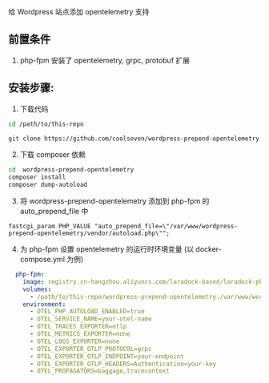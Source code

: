给 Wordpress 站点添加 opentelemetry 支持

## 前置条件
1. php-fpm 安装了 opentelemetry, grpc, protobuf 扩展


## 安装步骤:
1. 下载代码

```bash
cd /path/to/this-repo

git clone https://github.com/coolseven/wordpress-prepend-opentelemetry 
```

2. 下载 composer 依赖

```bash 
cd  wordpress-prepend-opentelemetry 
composer install
composer dump-autoload
```

3. 将 wordpress-prepend-opentelemetry 添加到 php-fpm 的 auto_prepend_file 中

```nginxconf
fastcgi_param PHP_VALUE "auto_prepend_file=\"/var/www/wordpress-prepend-opentelemetry/vendor/autoload.php\"";
```

4. 为 php-fpm 设置 opentelemetry 的运行时环境变量 (以 docker-compose.yml 为例)

```yaml
  php-fpm:
    image: registry.cn-hangzhou.aliyuncs.com/laradock-based/laradock-php-fpm:latest
    volumes:
      - /path/to/this-repo/wordpress-prepend-opentelemetry:/var/www/wordpress-prepend-opentelemetry
    environment:
      - OTEL_PHP_AUTOLOAD_ENABLED=true
      - OTEL_SERVICE_NAME=your-otel-name
      - OTEL_TRACES_EXPORTER=otlp
      - OTEL_METRICS_EXPORTER=none
      - OTEL_LOGS_EXPORTER=none
      - OTEL_EXPORTER_OTLP_PROTOCOL=grpc
      - OTEL_EXPORTER_OTLP_ENDPOINT=your-endpoint
      - OTEL_EXPORTER_OTLP_HEADERS=Authentication=your-key
      - OTEL_PROPAGATORS=baggage,tracecontext
```